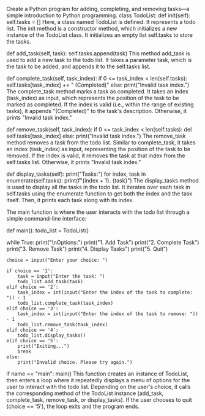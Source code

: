 Create a Python program for adding, completing, and removing tasks—a simple introduction to Python programming. class TodoList: def init(self): self.tasks = [] Here, a class named TodoList is defined. It represents a todo list. The init method is a constructor method, which initializes a new instance of the TodoList class. It initializes an empty list self.tasks to store the tasks.

def add_task(self, task):
    self.tasks.append(task)
This method add_task is used to add a new task to the todo list. It takes a parameter task, which is the task to be added, and appends it to the self.tasks list.

def complete_task(self, task_index):
    if 0 <= task_index < len(self.tasks):
        self.tasks[task_index] += " (Completed)"
    else:
        print("Invalid task index.")
The complete_task method marks a task as completed. It takes an index (task_index) as input, which represents the position of the task to be marked as completed. If the index is valid (i.e., within the range of existing tasks), it appends "(Completed)" to the task's description. Otherwise, it prints "Invalid task index."

def remove_task(self, task_index):
    if 0 <= task_index < len(self.tasks):
        del self.tasks[task_index]
    else:
        print("Invalid task index.")
The remove_task method removes a task from the todo list. Similar to complete_task, it takes an index (task_index) as input, representing the position of the task to be removed. If the index is valid, it removes the task at that index from the self.tasks list. Otherwise, it prints "Invalid task index."

def display_tasks(self):
    print("Tasks:")
    for index, task in enumerate(self.tasks):
        print(f"{index + 1}. {task}")
The display_tasks method is used to display all the tasks in the todo list. It iterates over each task in self.tasks using the enumerate function to get both the index and the task itself. Then, it prints each task along with its index.

The main function is where the user interacts with the todo list through a simple command-line interface:

def main(): todo_list = TodoList()

while True:
    print("\nOptions:")
    print("1. Add Task")
    print("2. Complete Task")
    print("3. Remove Task")
    print("4. Display Tasks")
    print("5. Quit")

    choice = input("Enter your choice: ")

    if choice == '1':
        task = input("Enter the task: ")
        todo_list.add_task(task)
    elif choice == '2':
        task_index = int(input("Enter the index of the task to complete: ")) - 1
        todo_list.complete_task(task_index)
    elif choice == '3':
        task_index = int(input("Enter the index of the task to remove: ")) - 1
        todo_list.remove_task(task_index)
    elif choice == '4':
        todo_list.display_tasks()
    elif choice == '5':
        print("Exiting...")
        break
    else:
        print("Invalid choice. Please try again.")
if name == "main": main() This function creates an instance of TodoList, then enters a loop where it repeatedly displays a menu of options for the user to interact with the todo list. Depending on the user's choice, it calls the corresponding method of the TodoList instance (add_task, complete_task, remove_task, or display_tasks). If the user chooses to quit (choice == '5'), the loop exits and the program ends.
